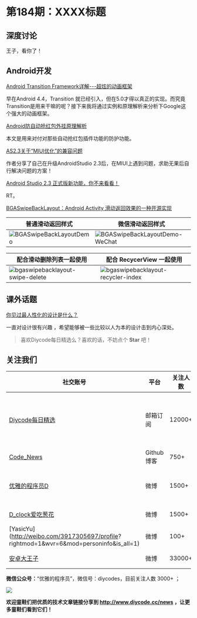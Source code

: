 # 第184期：XXXX标题

## 深度讨论

[]()

王子，看你了！

## Android开发

[Android Transition Framework详解---超炫的动画框架](https://www.diycode.cc/news/2075)

早在Android 4.4，Transition 就已经引入，但在5.0才得以真正的实现。而究竟Transition是用来干嘛的呢？接下来我将通过实例和原理解析来分析下Google这个强大的动画框架。

[Android防自动抢红包外挂原理解析](https://www.diycode.cc/news/2080)

本文是用来对付对那些自动抢红包插件功能的防护功能。

[AS2.3关于“MIUI优化”的兼容问题 ](https://www.diycode.cc/news/2079)

作者分享了自己在升级AndroidStudio 2.3后，在MIUI上遇到问题，求助无果后自行解决问题的方案！

[Android Studio 2.3 正式版新功能，你不来看看！](https://www.diycode.cc/news/2076)

RT。

[BGASwipeBackLayout：Android Activity 滑动返回效果的一种开源实现](https://github.com/bingoogolapple/BGASwipeBackLayout-Android)

| 普通滑动返回样式 | 微信滑动返回样式 |
| ------------ | ------------- |
| ![BGASwipeBackLayoutDemo](https://cloud.githubusercontent.com/assets/8949716/21512903/fac699f8-ccec-11e6-8437-1bfe8b9bd9d3.gif) | ![BGASwipeBackLayoutDemo-WeChat](https://cloud.githubusercontent.com/assets/8949716/21536263/7aa0fe88-cdbb-11e6-801d-4b370d6c454c.gif)  |

| 配合滑动删除列表一起使用 | 配合 RecycerView 一起使用 |
| ------------ | ------------- |
| ![bgaswipebacklayout-swipe-delete](https://cloud.githubusercontent.com/assets/8949716/21843157/ec74aeec-d824-11e6-9579-77549892e273.gif) | ![bgaswipebacklayout-recycler-index](https://cloud.githubusercontent.com/assets/8949716/21843158/ec784a3e-d824-11e6-9649-7397e5aad7eb.gif)  |

## 课外话题

[你见过最人性化的设计是什么？](https://www.zhihu.com/question/31524027)

一直对设计很有兴趣 ，希望能够被一些比较以人为本的设计击到内心深处。

> 喜欢Diycode每日精选么？喜欢的话，不妨点个 **Star** 吧！

## 关注我们

| 社交账号  |  平台  | 关注人数 | 说明 |
| -------- | -------- | -------- | -------- |
| [Diycode每日精选](http://list.qq.com/cgi-bin/qf_invite?id=d469993d2c888e971c0fbb2309c4d84256968386b126b967)|   邮箱订阅  | 12000+ | 每日分享一次Android、iOS、Swfit技术干货  |
| [Code_News](https://github.com/DiyCodes/code_news) |    Github博客  |750+ | 每日邮件推送列表  |
| [优雅的程序员D](http://weibo.com/u/5891258264) |   微博  | 1500+ | 官方微博，每日分享开源信息  |
| [D_clock爱吃葱花](http://weibo.com/u/2480694892)  |   微博  | 1500+ | 日报发起人  |
|[YasicYu](http://weibo.com/3917305697/profile? rightmod=1&wvr=6&mod=personinfo&is_all=1)  |   微博  | 100+ | 日报发起人  |
|[安卓大王子](http://weibo.com/apkbus/)   |   微博  | 33000+ | 日报发起人  |

**微信公众号：**“优雅的程序员”，微信号：diycodes，目前关注人数 3000+ ；

![](http://upload-images.jianshu.io/upload_images/1846413-b42abfa70f909099.jpg?imageMogr2/auto-orient/strip%7CimageView2/2/w/1240)

**欢迎童鞋们把优质的技术文章链接分享到 http://www.diycode.cc/news ，让更多童鞋们看到它们！**